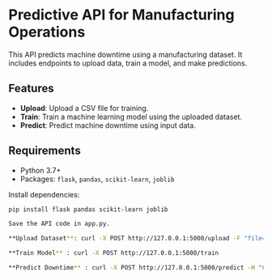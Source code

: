 # Predictive API for Manufacturing Operations

This API predicts machine downtime using a manufacturing dataset. It includes endpoints to upload data, train a model, and make predictions.

## Features
- **Upload**: Upload a CSV file for training.
- **Train**: Train a machine learning model using the uploaded dataset.
- **Predict**: Predict machine downtime using input data.

## Requirements
- Python 3.7+
- Packages: `flask`, `pandas`, `scikit-learn`, `joblib`

Install dependencies:
```bash
pip install flask pandas scikit-learn joblib

Save the API code in app.py.

**Upload Dataset**: curl -X POST http://127.0.0.1:5000/upload -F "file=@path/to/your/dataset.csv"

**Train Model** : curl -X POST http://127.0.0.1:5000/train

**Predict Downtime** : curl -X POST http://127.0.0.1:5000/predict -H "Content-Type: application/json" -d '{"Coolant_Temperature": 80, "Spindle_Speed(RPM)": 120, "Torque(Nm)": 50, "Cutting(kN)": 10}'
